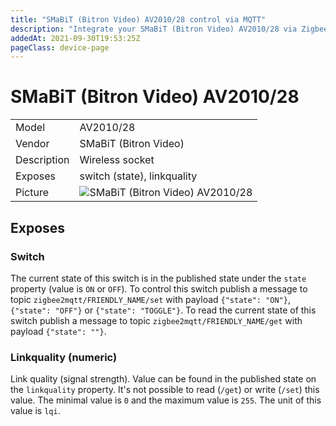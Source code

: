 ```yaml
---
title: "SMaBiT (Bitron Video) AV2010/28 control via MQTT"
description: "Integrate your SMaBiT (Bitron Video) AV2010/28 via Zigbee2MQTT with whatever smart home infrastructure you are using without the vendor's bridge or gateway."
addedAt: 2021-09-30T19:53:25Z
pageClass: device-page
---
```


<!-- !!!! -->
<!-- ATTENTION: This file is auto-generated through docgen! -->
<!-- You can only edit the "Notes"-Section between the two comment lines "Notes BEGIN" and "Notes END". -->
<!-- Do not use h1 or h2 heading within "## Notes"-Section. -->
<!-- !!!! -->

# SMaBiT (Bitron Video) AV2010/28

|     |     |
|-----|-----|
| Model | AV2010/28  |
| Vendor  | SMaBiT (Bitron Video)  |
| Description | Wireless socket |
| Exposes | switch (state), linkquality |
| Picture | ![SMaBiT (Bitron Video) AV2010/28](https://www.zigbee2mqtt.io/images/devices/AV2010-28.jpg) |


<!-- Notes BEGIN: You can edit here. Add "## Notes" headline if not already present. -->


<!-- Notes END: Do not edit below this line -->



## Exposes

### Switch 
The current state of this switch is in the published state under the `state` property (value is `ON` or `OFF`).
To control this switch publish a message to topic `zigbee2mqtt/FRIENDLY_NAME/set` with payload `{"state": "ON"}`, `{"state": "OFF"}` or `{"state": "TOGGLE"}`.
To read the current state of this switch publish a message to topic `zigbee2mqtt/FRIENDLY_NAME/get` with payload `{"state": ""}`.

### Linkquality (numeric)
Link quality (signal strength).
Value can be found in the published state on the `linkquality` property.
It's not possible to read (`/get`) or write (`/set`) this value.
The minimal value is `0` and the maximum value is `255`.
The unit of this value is `lqi`.

